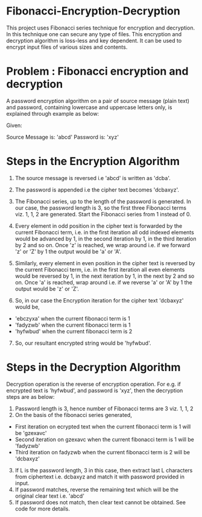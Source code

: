# Fibonacci-Encryption-Decryption
This project uses Fibonacci series technique for encryption and decryption. In this technique one can secure any type of files. This encryption and decryption algorithm is loss-less and key dependent. It can be used to encrypt input files of various sizes and contents.

# Problem : Fibonacci encryption and decryption

A password encryption algorithm on a pair of source message (plain text) and password, containing lowercase and uppercase letters only, is explained through example as below: 

Given:

Source Message is: 'abcd'
Password is: 'xyz' 

# Steps in the Encryption Algorithm 

1. The source message is reversed i.e 'abcd' is written as 'dcba'.
2. The password is appended i.e the cipher text becomes 'dcbaxyz'.
3. The Fibonacci series, up to the length of the password is generated. In our case, the password length is 3, so the first three Fibonacci terms viz. 1, 1, 2 are generated. Start the Fibonacci series from 1 instead of 0.
4. Every element in odd position in the cipher text is forwarded by the current Fibonacci term, i.e. in the first iteration all odd indexed elements would be advanced by 1, in the second iteration by 1, in the third iteration by 2 and so on. Once 'z' is reached, we wrap around i.e. if we forward 'z' or 'Z' by 1 the output would be 'a' or 'A'. 

5. Similarly, every element in even position in the cipher text is reversed by the current Fibonacci term, i.e. in the first iteration all even elements would be reversed by 1, in the next iteration by 1, in the next by 2 and so on. Once 'a' is reached, wrap around i.e. if we reverse 'a' or 'A' by 1 the output would be 'z' or 'Z'.
6. So, in our case the Encryption iteration for the cipher text 'dcbaxyz' would be, 
 * 'ebczyxa' when the current fibonacci term is 1
 * 'fadyzwb' when the current fibonacci term is 1
 * 'hyfwbud' when the current fibonacci term is 2
7. So, our resultant encrypted string would be 'hyfwbud'.

# Steps in the Decryption Algorithm

Decryption operation is the reverse of encryption operation. For e.g. if encrypted text is 'hyfwbud', and password is 'xyz', then the decryption steps are as below:

1. Password length is 3, hence number of Fibonacci terms are 3 viz. 1, 1, 2
2. On the basis of the fibonacci series generated,
 * First iteration on ecrypted text when the current fibonacci term is 1 will be 'gzexavc'
 * Second iteration on gzexavc when the current fibonacci term is 1 will be 'fadyzwb'
 * Third iteration on fadyzwb when the current fibonacci term is 2 will be 'dcbaxyz'
3. If L is the password length, 3 in this case, then extract last L characters from ciphertext i.e. dcbaxyz and match it with password provided in input. 
4. If password matches, reverse the remaining text which will be the original clear text i.e. 'abcd'
5. If password does not match, then clear text cannot be obtained. See code for more details.
